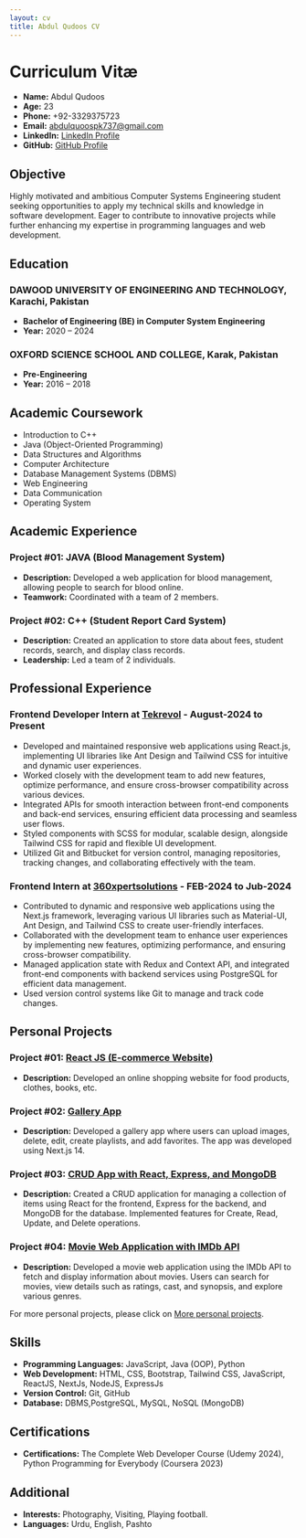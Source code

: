 ```yaml
---
layout: cv
title: Abdul Qudoos CV
---
```


# Curriculum Vitæ

- **Name:** Abdul Qudoos
- **Age:** 23
- **Phone:** +92-3329375723
- **Email:** abdulquoospk737@gmail.com
- **LinkedIn:** [LinkedIn Profile](https://www.linkedin.com/in/abdul-qudoos-pk/)
- **GitHub:** [GitHub Profile](https://github.com/qudosabdu/)

## Objective

Highly motivated and ambitious Computer Systems Engineering student seeking opportunities to apply my technical skills and knowledge in software development. Eager to contribute to innovative projects while further enhancing my expertise in programming languages and web development.

## Education

### DAWOOD UNIVERSITY OF ENGINEERING AND TECHNOLOGY, Karachi, Pakistan
- **Bachelor of Engineering (BE) in Computer System Engineering**
- **Year:** 2020 – 2024

### OXFORD SCIENCE SCHOOL AND COLLEGE, Karak, Pakistan
- **Pre-Engineering**
- **Year:** 2016 – 2018

## Academic Coursework

- Introduction to C++
- Java (Object-Oriented Programming)
- Data Structures and Algorithms
- Computer Architecture
- Database Management Systems (DBMS)
- Web Engineering
- Data Communication
- Operating System

## Academic Experience

### Project #01: JAVA (Blood Management System)
- **Description:** Developed a web application for blood management, allowing people to search for blood online.
- **Teamwork:** Coordinated with a team of 2 members.

### Project #02: C++ (Student Report Card System)
- **Description:** Created an application to store data about fees, student records, search, and display class records.
- **Leadership:** Led a team of 2 individuals.

## Professional Experience

### Frontend Developer Intern at [Tekrevol](https://www.tekrevol.com/) - August-2024 to Present
- Developed and maintained responsive web applications using React.js, implementing UI libraries like Ant Design and Tailwind CSS for intuitive and dynamic user experiences.
- Worked closely with the development team to add new features, optimize performance, and ensure cross-browser compatibility across various devices.
- Integrated APIs for smooth interaction between front-end components and back-end services, ensuring efficient data processing and seamless user flows.
- Styled components with SCSS for modular, scalable design, alongside Tailwind CSS for rapid and flexible UI development.
- Utilized Git and Bitbucket for version control, managing repositories, tracking changes, and collaborating effectively with the team.

### Frontend Intern at [360xpertsolutions](https://360xpertsolutions.com/) - FEB-2024 to Jub-2024
- Contributed to dynamic and responsive web applications using the Next.js framework, leveraging various UI libraries such as Material-UI, Ant Design, and Tailwind CSS to create user-friendly interfaces.
- Collaborated with the development team to enhance user experiences by implementing new features, optimizing performance, and ensuring cross-browser compatibility.
- Managed application state with Redux and Context API, and integrated front-end components with backend services using PostgreSQL for efficient data management.
- Used version control systems like Git to manage and track code changes.

## Personal Projects

### Project #01: [React JS (E-commerce Website)](https://github.com/qudosabdu/mern-commerce)
- **Description:** Developed an online shopping website for food products, clothes, books, etc.

### Project #02: [Gallery App](https://gallery-app-seven-ruddy.vercel.app/)
- **Description:** Developed a gallery app where users can upload images, delete, edit, create playlists, and add favorites. The app was developed using Next.js 14.

### Project #03: [CRUD App with React, Express, and MongoDB](http://link-to-your-crud-app.com)
- **Description:** Created a CRUD application for managing a collection of items using React for the frontend, Express for the backend, and MongoDB for the database. Implemented features for Create, Read, Update, and Delete operations.

### Project #04: [Movie Web Application with IMDb API](https://movie-box-be-task-2.vercel.app/)
- **Description:** Developed a movie web application using the IMDb API to fetch and display information about movies. Users can search for movies, view details such as ratings, cast, and synopsis, and explore various genres.

For more personal projects, please click on [More personal projects](https://abdudev.study/projects/).

## Skills

- **Programming Languages:** JavaScript, Java (OOP), Python
- **Web Development:** HTML, CSS, Bootstrap, Tailwind CSS, JavaScript, ReactJS, NextJs, NodeJS, ExpressJs
- **Version Control:** Git, GitHub
- **Database:** DBMS,PostgreSQL, MySQL, NoSQL (MongoDB)

## Certifications

- **Certifications:** The Complete Web Developer Course (Udemy 2024), Python Programming for Everybody (Coursera 2023)

## Additional

- **Interests:** Photography, Visiting, Playing football.
- **Languages:** Urdu, English, Pashto
